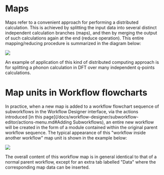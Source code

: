 # Maps

Maps refer to a convenient approach for performing a distributed calculation. This is achieved by splitting the input data into several distinct independent calculation branches (maps), and then by merging the output of such calculations again at the end (reduce operation). This entire mapping/reducing procedure is summarized in the diagram below:

![](/images/maps.jpg)

An example of application of this kind of distributed computing approach is for splitting a phonon calculation in DFT over many independent q-points calculations.  

# Map units in Workflow flowcharts

In practice, when a new map is added to a workflow flowchart sequence of subworkflows in the Workflow Designer interface, via the actions introduced [in this page](/docs/workflow-designer/subworkflow-editor/actions-menu.md#Adding Subworkflows), an entire new workflow will be created in the form of a module contained within the original parent workflow sequence. The typical appearance of this "workflow inside another workflow" map unit is shown in the example below:

![](/images/maps-workflow.png)


The overall content of this workflow map is in general identical to that of a normal parent workflow, except for an extra tab labelled "Data" where the corresponding map data can be inserted.  
